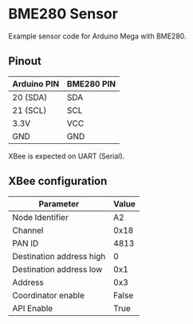 # BME280 Sensor

Example sensor code for Arduino Mega with BME280.

## Pinout

| Arduino PIN  | BME280 PIN |
| ------------ | ---------- |
| 20 (SDA)     | SDA        |
| 21 (SCL)     | SCL        |
| 3.3V         | VCC        |
| GND          | GND        |

XBee is expected on UART (Serial).

## XBee configuration

| Parameter                | Value |
| ------------------------ | ----- |
| Node Identifier          | A2    |
| Channel                  | 0x18  |
| PAN ID                   | 4813  |
| Destination address high | 0     |
| Destination address low  | 0x1   |
| Address                  | 0x3   |
| Coordinator enable       | False |
| API Enable               | True  |
